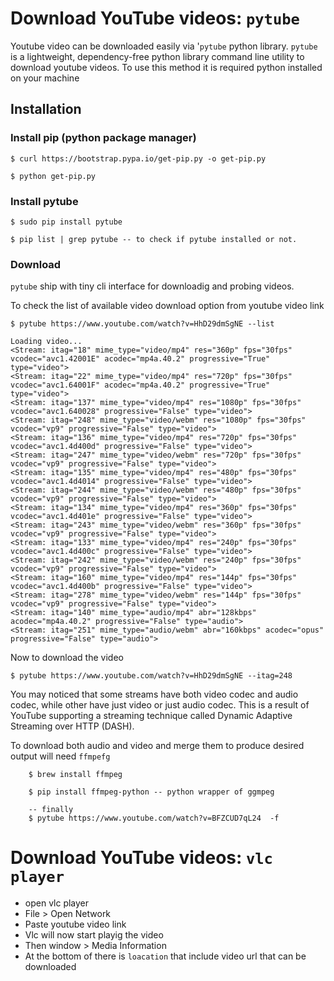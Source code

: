 # Download YouTube videos:  `pytube`

Youtube video can be downloaded easily via '`pytube` python library. `pytube` is a lightweight, dependency-free
python library command line utility to download youtube videos. To use this method it is required 
python installed on your machine

## Installation

### Install pip (python package manager)

    $ curl https://bootstrap.pypa.io/get-pip.py -o get-pip.py
    
    $ python get-pip.py
    
### Install pytube

    $ sudo pip install pytube
    
    $ pip list | grep pytube -- to check if pytube installed or not.
    
    
 ### Download 
 
`pytube` ship with tiny cli interface for downloadig  and probing videos.

To check the list of available video download option from youtube video link 

    $ pytube https://www.youtube.com/watch?v=HhD29dmSgNE --list
    
    
 ```
 Loading video...
<Stream: itag="18" mime_type="video/mp4" res="360p" fps="30fps" vcodec="avc1.42001E" acodec="mp4a.40.2" progressive="True" type="video">
<Stream: itag="22" mime_type="video/mp4" res="720p" fps="30fps" vcodec="avc1.64001F" acodec="mp4a.40.2" progressive="True" type="video">
<Stream: itag="137" mime_type="video/mp4" res="1080p" fps="30fps" vcodec="avc1.640028" progressive="False" type="video">
<Stream: itag="248" mime_type="video/webm" res="1080p" fps="30fps" vcodec="vp9" progressive="False" type="video">
<Stream: itag="136" mime_type="video/mp4" res="720p" fps="30fps" vcodec="avc1.4d400d" progressive="False" type="video">
<Stream: itag="247" mime_type="video/webm" res="720p" fps="30fps" vcodec="vp9" progressive="False" type="video">
<Stream: itag="135" mime_type="video/mp4" res="480p" fps="30fps" vcodec="avc1.4d4014" progressive="False" type="video">
<Stream: itag="244" mime_type="video/webm" res="480p" fps="30fps" vcodec="vp9" progressive="False" type="video">
<Stream: itag="134" mime_type="video/mp4" res="360p" fps="30fps" vcodec="avc1.4d401e" progressive="False" type="video">
<Stream: itag="243" mime_type="video/webm" res="360p" fps="30fps" vcodec="vp9" progressive="False" type="video">
<Stream: itag="133" mime_type="video/mp4" res="240p" fps="30fps" vcodec="avc1.4d400c" progressive="False" type="video">
<Stream: itag="242" mime_type="video/webm" res="240p" fps="30fps" vcodec="vp9" progressive="False" type="video">
<Stream: itag="160" mime_type="video/mp4" res="144p" fps="30fps" vcodec="avc1.4d400b" progressive="False" type="video">
<Stream: itag="278" mime_type="video/webm" res="144p" fps="30fps" vcodec="vp9" progressive="False" type="video">
<Stream: itag="140" mime_type="audio/mp4" abr="128kbps" acodec="mp4a.40.2" progressive="False" type="audio">
<Stream: itag="251" mime_type="audio/webm" abr="160kbps" acodec="opus" progressive="False" type="audio">
 ```
 

Now to download the video 

    $ pytube https://www.youtube.com/watch?v=HhD29dmSgNE --itag=248
    
    
You may noticed that some streams have both video codec and audio codec, while other have just video or just audio codec. 
This is a result of YouTube supporting a streaming technique called Dynamic Adaptive Streaming over HTTP (DASH).  

To download both audio and video  and merge them to produce desired output will need `ffmpefg` 

        $ brew install ffmpeg
        
        $ pip install ffmpeg-python -- python wrapper of ggmpeg
        
        -- finally  
        $ pytube https://www.youtube.com/watch?v=BFZCUD7qL24  -f
        
    
# Download YouTube videos:  `vlc player`

- open vlc player
- File > Open Network
- Paste youtube video link 
- Vlc will now start playig the video 
- Then window > Media Information
- At the bottom of there is `loacation` that include video url that can be downloaded

